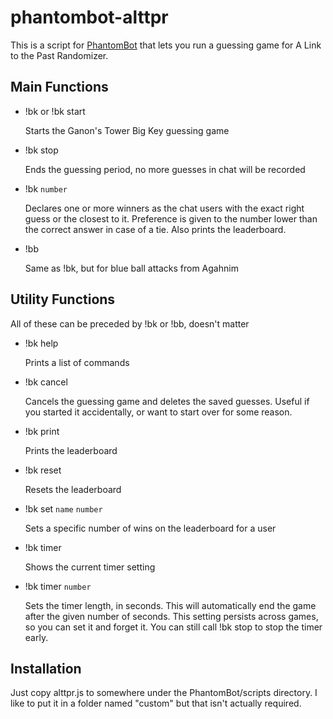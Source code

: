 # phantombot-alttpr
This is a script for [PhantomBot](https://github.com/PhantomBot/PhantomBot) that lets you run a guessing game for A Link to the Past Randomizer.

## Main Functions

* !bk or !bk start
  
  Starts the Ganon's Tower Big Key guessing game

* !bk stop
  
  Ends the guessing period, no more guesses in chat will be recorded
  
* !bk `number`
  
  Declares one or more winners as the chat users with the exact right guess or the closest to it. Preference is given to the number lower than the correct answer in case of a tie. Also prints the leaderboard.
  
* !bb
  
  Same as !bk, but for blue ball attacks from Agahnim
  
## Utility Functions
All of these can be preceded by !bk or !bb, doesn't matter

* !bk help

  Prints a list of commands

* !bk cancel
  
  Cancels the guessing game and deletes the saved guesses. Useful if you started it accidentally, or want to start over for some reason.
  
* !bk print
  
  Prints the leaderboard
  
* !bk reset
  
  Resets the leaderboard
  
* !bk set `name` `number`
  
  Sets a specific number of wins on the leaderboard for a user
  
* !bk timer
  
  Shows the current timer setting
  
* !bk timer `number`
  
  Sets the timer length, in seconds. This will automatically end the game after the given number of seconds. This setting persists across games, so you can set it and forget it. You can still call !bk stop to stop the timer early.

## Installation
Just copy alttpr.js to somewhere under the PhantomBot/scripts directory. I like to put it in a folder named "custom" but that isn't actually required.
